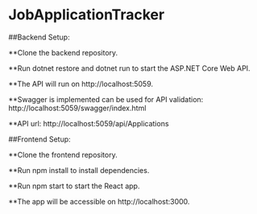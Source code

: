 # JobApplicationTracker
##Backend Setup:

**Clone the backend repository.

**Run dotnet restore and dotnet run to start the ASP.NET Core Web API.

**The API will run on http://localhost:5059.

**Swagger is implemented can be used for API validation: http://localhost:5059/swagger/index.html

**API url: http://localhost:5059/api/Applications

##Frontend Setup:

**Clone the frontend repository.

**Run npm install to install dependencies.

**Run npm start to start the React app.

**The app will be accessible on http://localhost:3000.
